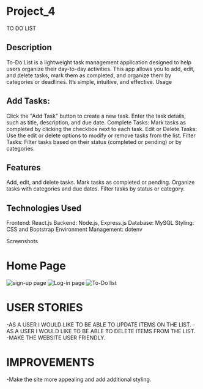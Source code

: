 # Project_4
TO DO LIST
## Description
To-Do List is a lightweight task management application designed to help users organize their day-to-day activities. This app allows you to add, edit, and delete tasks, mark them as completed, and organize them by categories or deadlines. It’s simple, intuitive, and effective.
Usage

## Add Tasks:
Click the "Add Task" button to create a new task. Enter the task details, such as title, description, and due date.
Complete Tasks:
Mark tasks as completed by clicking the checkbox next to each task.
Edit or Delete Tasks:
Use the edit or delete options to modify or remove tasks from the list.
Filter Tasks:
Filter tasks based on their status (completed or pending) or by categories.

## Features

Add, edit, and delete tasks.
Mark tasks as completed or pending.
Organize tasks with categories and due dates.
Filter tasks by status or category.

## Technologies Used

Frontend: React.js
Backend: Node.js, Express.js
Database: MySQL
Styling: CSS and Bootstrap
Environment Management: dotenv

Screenshots

# Home Page
![sign-up page](image.png)
![Log-in page](image-1.png)
![To-Do list](image-2.png)

# USER STORIES
-AS A USER I WOULD LIKE TO BE ABLE TO UPDATE ITEMS ON THE LIST.
-AS A USER I WOULD LIKE TO BE ABLE TO DELETE ITEMS FROM THE LIST. 
-MAKE THE WEBSITE USER FRIENDLY. 

# IMPROVEMENTS
-Make the site more appealing and add additional styling.